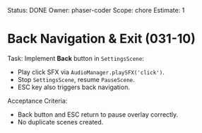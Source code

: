 Status: DONE
Owner: phaser-coder
Scope: chore
Estimate: 1

# Back Navigation & Exit (031-10)

Task: Implement **Back** button in `SettingsScene`:
- Play click SFX via `AudioManager.playSFX('click')`.
- Stop `SettingsScene`, resume `PauseScene`.
- ESC key also triggers back navigation.

Acceptance Criteria:
- Back button and ESC return to pause overlay correctly.
- No duplicate scenes created.